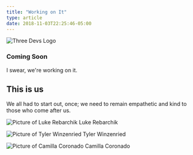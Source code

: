 ```yaml
---
title: "Working on It"
type: article
date: 2018-11-03T22:25:46-05:00
---
```


![Three Devs Logo](/assets/img/logo.png)

### Coming Soon

I swear, we're working on it.

## This is us

We all had to start out, once; we need to remain empathetic and kind to those who come after us.

![Picture of Luke Rebarchik](/assets/img/authors/luke-rebarchik.png)
Luke Rebarchik

![Picture of Tyler Winzenried](/assets/img/authors/tyler.png)
Tyler Winzenried

![Picture of Camilla Coronado](/assets/img/authors/camilla.png)
Camilla Coronado
